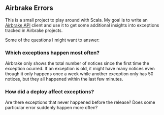 ## Airbrake Errors

This is a small project to play around with Scala. My goal is to write
an [Airbrake API](http://help.airbrake.io/kb/api-2/api-overview)
client and use it to get some additional insights into exceptions
tracked in Airbrake projects.

Some of the questions I might want to answer:

### Which exceptions happen most often?

Airbrake only shows the total number of notices since the first time
the exception ocurred. If an exception is old, it might have many
notices even though it only happens once a week while another
exception only has 50 notices, but they all happened within the last
few minutes.

### How did a deploy affect exceptions?

Are there exceptions that never happened before the release? Does some
particular error suddenly happen more often?

